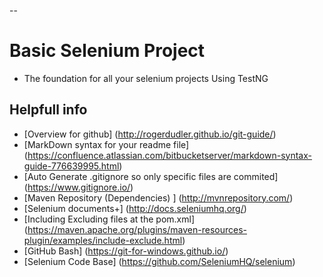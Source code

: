 --
# Basic Selenium Project
* The foundation for all your selenium projects Using TestNG

## Helpfull info
* [Overview for github] (http://rogerdudler.github.io/git-guide/)
* [MarkDown syntax for your readme file] (https://confluence.atlassian.com/bitbucketserver/markdown-syntax-guide-776639995.html)
* [Auto Generate .gitignore so only specific files are commited] (https://www.gitignore.io/)
* [Maven Repository (Dependencies) ] (http://mvnrepository.com/)
* [Selenium documents+] (http://docs.seleniumhq.org/)
* [Including Excluding files at the pom.xml] (https://maven.apache.org/plugins/maven-resources-plugin/examples/include-exclude.html)
* [GitHub Bash] (https://git-for-windows.github.io/)
* [Selenium Code Base] (https://github.com/SeleniumHQ/selenium)

